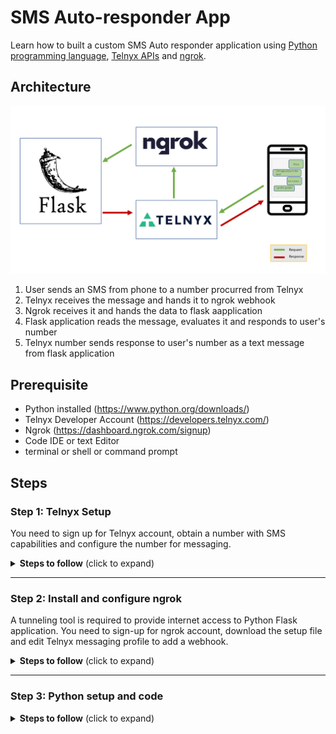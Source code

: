 # SMS Auto-responder App
 Learn how to built a custom SMS Auto responder application using [Python programming language](https://www.python.org/), [Telnyx APIs](https://telnyx.com) and [ngrok](https://ngrok.com/). 

 ## Architecture
 
 <img src='./img/architecture.png' width="1000"/>
 
1. User sends an SMS from phone to a number procurred from Telnyx
1. Telnyx receives the message and hands it to ngrok webhook
1. Ngrok receives it and hands the data to flask aapplication
1. Flask application reads the message, evaluates it and responds to user's number
1. Telnyx number sends response to user's number as a text message from flask application

## Prerequisite

 * Python installed (https://www.python.org/downloads/) 
 * Telnyx Developer Account (https://developers.telnyx.com/)
 * Ngrok (https://dashboard.ngrok.com/signup)
 * Code IDE or text Editor
 * terminal or shell or command prompt

 ## Steps

 ### Step 1: Telnyx Setup
 You need to sign up for Telnyx account, obtain a number with SMS capabilities and configure the number for messaging.
 <details>
<summary><strong>Steps to follow</strong> (click to expand)</summary><p>

 1. Sign up for Telnyx account
    > Set up a developer account with Telnyx from https://telnyx.com/sign-up.

 2. Obtain a number with SMS capabilities for auto-responder app
    > After creating an account and signing in, you need to [acquire a number](https://portal.telnyx.com/#/app/numbers/search-numbers) for the application. Search for a number by selecting your preferred 'Region' or 'Area Code'.
    
    > Make sure that the number supports SMS feature(Very Important!) as it will be used by our application.
 
 3. Create a messaging profile
    > Next create a [messaging profile](https://portal.telnyx.com/#/app/messaging) by clicking on "Add new profile" and provide a suitable profile name to it(you do not need to provide any other detail for now).

 4. Configure the number for messaging
    > Go to the [numbers](https://portal.telnyx.com/#/app/numbers/my-numbers) page, look for the number you created and set the number's `Messaging Profile` to the profile you created in the previous step. 
    
    <details>
    <summary>What if the Telnyx number is an international number for a User</summary>
    <br>    
    
    > If you want to send the message to a Telnyx number which is not in the country where you are, then you need to click on the 'Routing' option.
     <img src='./img/routing_click_red.png' width="800"/>
    
    > After clicking on 'Routing', a dialog box will open. In there, select the traffic type as "P2P" to allow International Inbound and Outbound SMS deliverability. And do not forget to save the changes!  

     <img src='./img/routing_selected.png' width="800"/> 
    </details>
    
 5. Acquire Telnyx API key
    > Go to the [API Keys](https://portal.telnyx.com/#/app/api-keys) page and copy the API Key for the future steps. Incase there is no API Key, then create one.

</p></details>

___

### Step 2: Install and configure ngrok
A tunneling tool is required to provide internet access to Python Flask application. You need to sign-up for ngrok account, download the setup file and edit Telnyx messaging profile to add a webhook.

<details>
<summary><strong>Steps to follow</strong> (click to expand)</summary><p>

 1. Sign up for ngrok account and download the setup file
    > Go to https://dashboard.ngrok.com/signup and create an account.

 2. Obtain the ngrok setup file and follow the steps mentioned
    > Download the ngrok setup file as per your OS from https://dashboard.ngrok.com/get-started/setup and follow the steps mentioned on the page.
    
    > You need to run the setup file (It has zero run-time dependencies!)
    
    > In the `Step 3`, you need to change the command to
     ``` shell
    ngrok http 5000
    ```
    > After running the above command, you would see something similar to following:
    
    <img src='./img/ngrok_tunnel.png' width="800"/> 

    > Copy the highlighted 'Forwarding' address. we will need it in next step. 

    ``` shell
    http://0ab4-2405-201-300a-ecf1-201a-6ad8-c0d4-eddd.ngrok.io
    ```
 3. Edit Telnyx messaging profile to add webhook
    
    > Go to [messaging profile](https://portal.telnyx.com/#/app/messaging) and click on the message profile you created earlier.

    > It will open "Edit Messaging Profile" page, here under "Inbound Settings" you need to provide value to 'Send a webhook to this URL' 

    > The value is Forwarding address we copied in the previous step. Append it with '/webhooks'. It will look like this -

    ``` shell
    http://0ab4-2405-201-300a-ecf1-201a-6ad8-c0d4-eddd.ngrok.io/webhooks
    ```
    <img src='./img/inbound_webhook.png' width="800"/>

    > **Always keep the ngrok process running, do not stop it!**, also make sure you are not restarting the ngrok because it will lead to a changed URL. Which then will require you to repeat the above steps each time
    
</p></details>

___

### Step 3: Python setup and code

<details>
<summary><strong>Steps to follow</strong> (click to expand)</summary><p>

 1. Setup and dependencies
    > A [Flask](https://flask.palletsprojects.com/en/2.0.x/) application is required to receive the message by accepting the webhook request. You can install Flask by running following command in shell or terminal or command prompt
    ``` shell
    pip install Flask
    ```

    > Install Telnyx Python library for sending the message to users from the Flask application using Telnyx API. 
      ``` shell
    pip install --upgrade telnyx
    ```

 2. Receiving messages in Flask app
    > You need to create a Python file(I have named mine as demo.py) and write Flask code template in it.
      ``` python
    from flask import Flask, request
    
    app = Flask(__name__)

    @app.route('/webhooks', methods=['POST'])
    def webhooks():    
        payload = request.json
        print(payload)
        return 'success', 200

    if __name__ =="__main__":
    app.run(port=5000)
    ```
    > Run the code with following command
      ``` shell
    python demo.py
    ```        
    > You will get something like this
    <img src='./img/flask_server.png' width="800"/>

    > You must notice few intresting things in the code, we have defined the path as `/webhooks` and specified that the path will respond to the HTTP `POST` method. This route will accept webhooks from Telnyx when your Telnyx number receives an SMS. 

    > We have a `payload` object reading the data coming in from the webhooks.

    > You can test the code by sending an SMS from your mobile device to Telnyx number. WHen you send a message (say 'Hello'),you will receive detailed response on your terminal or shell or command prompt.
    <img src='./img/first_response.png' width="800"/>

3. Sending the response to user
    > You need to import Telnyx package to send the SMS
      ``` python
    import telnyx
    ```

    > Telnyx API Key acquired in previous steps will be used along with the procurred Telnyx number. If you have not, copy the number from [Numbers](https://portal.telnyx.com/#/app/numbers/my-numbers) screen and provide the values in python code by replacing `YOUR_API_KEY` and `YOUR_TELNYX_NUMBER`

      ``` python
    telnyx.api_key = "YOUR_API_KEY" 
    telnyx_number = 'YOUR_TELNYX_NUMBER'
    ```

    > You need to edit the `Webhooks` method to read the necessary part of the response and also restrict it to only respond to inbound messages
      ``` python
    def webhooks():
    payload = request.json['data']['payload']
    if payload['direction'] == 'inbound':
        takeAction(payload)
    return 'success', 200
    ```
    > In the above code, you will notice that a new method is defined `takeAction` that takes `payload` as a parameter. This method is where Flask app is responding to the incoming messages.
      ``` python
    def takeAction(payload):
        incomingText    = payload['text']
        incomingNumber  = payload['from']['phone_number']
    
        reply = calculateReply(incomingText)
    
        telnyx.Message.create(
        from_ = telnyx_number,
        to = incomingNumber,
        text = reply,
        )
    ``` 
    > The values of `incomingText` and `incomingNumber` is extracted from the response received as payload. And it is passed to the create message with the reply. It is part of the Telnyx Python library which has made sending messages easy.

    > In the above code, if you replace `calculateReply(incomingText)` with your own text string(say 'Hi from Flask app!'), it will work perfectly. But we need to built an application that responds after meeting certain criteria. You need to include following code
    ``` python
    def calculateReply(incomingText):
        if(incomingText.lower() == 'ice cream'):
            reply = "I prefer gelato"
        elif(incomingText.lower() == 'pizza'):
            reply = "Chicago pizza is the best"
        else:
            reply = "Please send either the word 'pizza' or 'ice cream' for a different response"
        return reply 
    ```
    >  The `calculateReply` method takes `incomingText` as an argument and compares it with `ice cream` and `pizza` strings. On the basis of whether it matches or not, application sends a pre-determined response to the user.

4. Testing the complete application
    > You can test it with your own mobile device, all you need to do is text your Telnyx number one of the following values:
    ``` shell
    pizza
    ice cream
    burger
    ```
    > If everything is working well, you should see following response:

</p></details>
